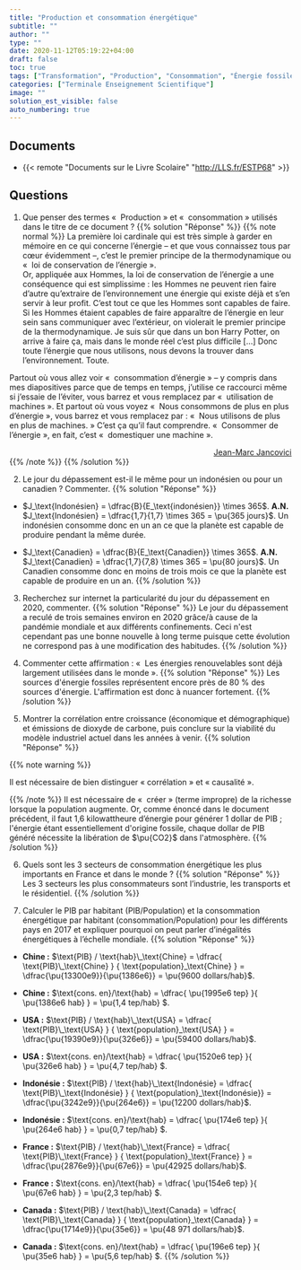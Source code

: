 ```yaml
---
title: "Production et consommation énergétique"
subtitle: ""
author: ""
type: ""
date: 2020-11-12T05:19:22+04:00
draft: false
toc: true
tags: ["Transformation", "Production", "Consommation", "Énergie fossile"]
categories: ["Terminale Enseignement Scientifique"]
image: ""
solution_est_visible: false
auto_numbering: true
---
```


## Documents

- {{< remote "Documents sur le Livre Scolaire" "http://LLS.fr/ESTP68" >}}

## Questions

1. Que penser des termes «&nbsp; Production&nbsp;» et «&nbsp; consommation&nbsp;» utilisés dans le titre de ce document&nbsp;?
{{% solution "Réponse" %}}
{{% note normal %}}
La première loi cardinale qui est très simple à garder en mémoire en ce qui concerne l’énergie – et que vous connaissez tous par cœur évidemment –, c’est le premier principe de la thermodynamique ou «&nbsp; loi de conservation de l’énergie&nbsp;».  
Or, appliquée aux Hommes, la loi de conservation de l’énergie a une conséquence qui est simplissime&nbsp;: les Hommes ne peuvent rien faire d’autre qu’extraire de l’environnement une énergie qui existe déjà et s’en servir à leur profit. C’est tout ce que les Hommes sont capables de faire. Si les Hommes étaient capables de faire apparaître de l’énergie en leur sein sans communiquer avec l’extérieur, on violerait le premier principe de la thermodynamique. Je suis sûr que dans un bon Harry Potter, on arrive à faire ça, mais dans le monde réel c’est plus difficile [...] Donc toute l’énergie que nous utilisons, nous devons la trouver dans l’environnement. Toute.

Partout où vous allez voir «&nbsp; consommation d’énergie&nbsp;» – y compris dans mes diapositives parce que de temps en temps, j’utilise ce raccourci même si j’essaie de l’éviter, vous barrez et vous remplacez par «&nbsp; utilisation de machines&nbsp;». Et partout où vous voyez «&nbsp; Nous consommons de plus en plus d’énergie&nbsp;», vous barrez et vous remplacez par&nbsp;: «&nbsp; Nous utilisons de plus en plus de machines.&nbsp;» C’est ça qu’il faut comprendre.
«&nbsp; Consommer de l’énergie&nbsp;», en fait, c’est «&nbsp; domestiquer une machine&nbsp;».

<div style="text-align: right;">
<a href="https://jancovici.com/wp-content/uploads/2020/07/Jancovici_Mines_ParisTech_cours_1.pdf" target="_blank">Jean-Marc Jancovici</a>
</div>
{{% /note %}}
{{% /solution %}}

2. Le jour du dépassement est-il le même pour un indonésien ou pour un canadien&nbsp;? Commenter.
{{% solution "Réponse" %}}

- $J_\text{Indonésien} = \dfrac{B}{E_\text{indonésien}} \times 365$.
<strong>A.N.</strong> $J_\text{Indonésien} = \dfrac{1,7}{1,7} \times 365 = \pu{365 jours}$. Un indonésien consomme donc en un an ce que la planète est capable de produire pendant la même durée.

- $J_\text{Canadien} = \dfrac{B}{E_\text{Canadien}} \times 365$.
<strong>A.N.</strong> $J_\text{Canadien} = \dfrac{1,7}{7,8} \times 365 = \pu{80 jours}$. Un Canadien consomme donc en moins de trois mois ce que la planète est capable de produire en un an.
{{% /solution %}}

3. Recherchez sur internet la particularité du jour du dépassement en 2020, commenter.
{{% solution "Réponse" %}}
Le jour du dépassement a reculé de trois semaines environ en 2020 grâce/à cause de la pandémie mondiale et aux différents confinements.
Ceci n'est cependant pas une bonne nouvelle à long terme puisque cette évolution ne correspond pas à une modification des habitudes.
{{% /solution %}}

4. Commenter cette affirmation&nbsp;: «&nbsp; Les énergies renouvelables sont déjà largement utilisées dans le monde&nbsp;».
{{% solution "Réponse" %}}
Les sources d'énergie fossiles représentent encore près de 80 % des sources d'énergie. L'affirmation est donc à nuancer fortement.
{{% /solution %}}

5. Montrer la corrélation entre croissance (économique et démographique) et émissions de dioxyde de carbone, puis conclure sur la viabilité du modèle industriel actuel dans les années à venir.
{{% solution "Réponse" %}}

{{% note warning %}}

Il est nécessaire de bien distinguer « corrélation » et « causalité ».

{{% /note %}}
Il est nécessaire de «&nbsp; créer&nbsp;» (terme impropre) de la richesse lorsque la population augmente. Or, comme énoncé dans le document précédent, il faut 1,6 kilowattheure d’énergie pour générer 1 dollar de PIB&nbsp;; l'énergie étant essentiellement d'origine fossile, chaque dollar de PIB généré nécessite la libération de $\pu{CO2}$ dans l'atmosphère.
{{% /solution %}}

6. Quels sont les 3 secteurs de consommation énergétique les plus importants en France et dans le monde&nbsp;?
{{% solution "Réponse" %}}
Les 3 secteurs les plus consommateurs sont l’industrie, les transports et le résidentiel.
{{% /solution %}}

7. Calculer le PIB par habitant (PIB/Population) et la consommation énergétique par habitant (consommation/Population) pour les différents pays en 2017 et expliquer pourquoi on peut parler d’inégalités énergétiques à l’échelle mondiale.
{{% solution "Réponse" %}}

- **Chine&nbsp;:**  $\text{PIB} / \text{hab}\_\text{Chine} = \dfrac{ \text{PIB}\_\text{Chine} } { \text{population}_\text{Chine} } = \dfrac{\pu{13300e9}}{\pu{1386e6}} = \pu{9600 dollars/hab}$.

- **Chine&nbsp;:** $\text{cons. en}/\text{hab} = \dfrac{ \pu{1995e6 tep} }{ \pu{1386e6 hab} } = \pu{1,4 tep/hab} $.

- **USA&nbsp;:** $\text{PIB} / \text{hab}\_\text{USA} = \dfrac{ \text{PIB}\_\text{USA} } { \text{population}_\text{USA} } = \dfrac{\pu{19390e9}}{\pu{326e6}} = \pu{59400 dollars/hab}$.

- **USA&nbsp;:** $\text{cons. en}/\text{hab} = \dfrac{ \pu{1520e6 tep} }{ \pu{326e6 hab} } = \pu{4,7 tep/hab} $.

- **Indonésie&nbsp;:** $\text{PIB} / \text{hab}\_\text{Indonésie} = \dfrac{ \text{PIB}\_\text{Indonésie} } { \text{population}_\text{Indonésie}} = \dfrac{\pu{3242e9}}{\pu{264e6}} = \pu{12200 dollars/hab}$.

- **Indonésie&nbsp;:** $\text{cons. en}/\text{hab} = \dfrac{ \pu{174e6 tep} }{ \pu{264e6 hab} } = \pu{0,7 tep/hab} $.

- **France&nbsp;:** $\text{PIB} / \text{hab}\_\text{France} = \dfrac{ \text{PIB}\_\text{France} } { \text{population}_\text{France} } = \dfrac{\pu{2876e9}}{\pu{67e6}} = \pu{42925 dollars/hab}$.

- **France&nbsp;:** $\text{cons. en}/\text{hab} = \dfrac{ \pu{154e6 tep} }{ \pu{67e6 hab} } = \pu{2,3 tep/hab} $.

- **Canada&nbsp;:** $\text{PIB} / \text{hab}\_\text{Canada} = \dfrac{ \text{PIB}\_\text{Canada} } { \text{population}_\text{Canada} } = \dfrac{\pu{1714e9}}{\pu{35e6}} = \pu{48 971 dollars/hab}$.

- **Canada&nbsp;:** $\text{cons. en}/\text{hab} = \dfrac{ \pu{196e6 tep} }{ \pu{35e6 hab} } = \pu{5,6 tep/hab} $.
{{% /solution %}}
